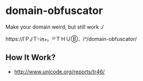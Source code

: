# domain-obfuscator
Make your domain weird, but still work :/

https://ſ︉Ｐ︉ₗ︉ⅈ︉Ｔ︉ᴸ︉㏌︉ℯ︉。︉ᴳ︉ⁱ︉Ｔ︉Ｈ︉Ｕ︉Ⓑ︉．︉ⅰ︉ᵒ/domain-obfuscator/

## How It Work?
- http://www.unicode.org/reports/tr46/
